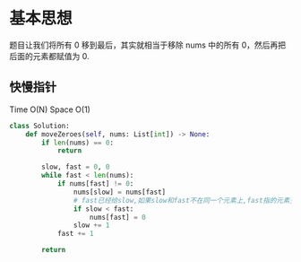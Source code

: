 # 基本思想
题目让我们将所有 0 移到最后，其实就相当于移除 nums 中的所有 0，然后再把后面的元素都赋值为 0.

## 快慢指针
Time O(N)
Space O(1)
```python
class Solution:
    def moveZeroes(self, nums: List[int]) -> None:
        if len(nums) == 0:
            return

        slow, fast = 0, 0
        while fast < len(nums):
            if nums[fast] != 0:
                nums[slow] = nums[fast]
                # fast已经给slow,如果slow和fast不在同一个元素上,fast指的元素变为0,这样可以一遍过
                if slow < fast:
                    nums[fast] = 0
                slow += 1
            fast += 1

        return
```
